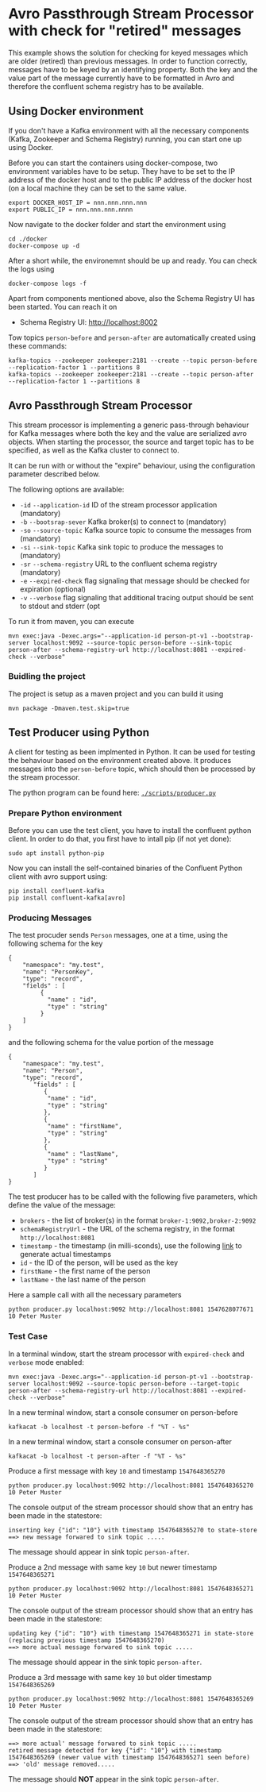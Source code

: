 # Avro Passthrough Stream Processor with check for "retired" messages

This example shows the solution for checking for keyed messages which are older (retired) than previous messages. In order to function correctly, messages have to be keyed by an identifying property.
Both the key and the value part of the message currently have to be formatted in Avro and therefore the confluent schema registry has to be available.

## Using Docker environment

If you don't have a Kafka environment with all the necessary components (Kafka, Zookeeper and Schema Registry) running, you can start one up using Docker.

Before you can start the containers using docker-compose, two environment variables have to be setup. They have to be set to the IP address of the docker host and to the public IP address of the docker host (on a local machine they can be set to the same value.

```
export DOCKER_HOST_IP = nnn.nnn.nnn.nnn
export PUBLIC_IP = nnn.nnn.nnn.nnnn
```

Now navigate to the docker folder and start the environment using

```
cd ./docker
docker-compose up -d
```

After a short while, the environemnt should be up and ready. You can check the logs using

```
docker-compose logs -f
```

Apart from components mentioned above, also the Schema Registry UI has been started. You can reach it on

  * Schema Registry UI: <http://localhost:8002>
	
Tow topics `person-before` and `person-after` are automatically created using these commands:

```
kafka-topics --zookeeper zookeeper:2181 --create --topic person-before --replication-factor 1 --partitions 8
kafka-topics --zookeeper zookeeper:2181 --create --topic person-after --replication-factor 1 --partitions 8
```

## Avro Passthrough Stream Processor

This stream processor is implementing a generic pass-through behaviour for Kafka messages where both the key and the value are serialized avro objects. When starting the processor, the source and target topic has to be specified, as well as the Kafka cluster to connect to. 

It can be run with or without the "expire" behaviour, using the configuration parameter described below. 

The following options are available:

  * `-id` `--application-id`	ID of the stream processor application (mandatory)
  * `-b` `--bootsrap-sever`	Kafka broker(s) to connect to (mandatory)
  * `-so` `--source-topic`	Kafka source topic to consume the messages from (mandatory)
  * `-si` `--sink-topic`	Kafka sink topic to produce the messages to (mandatory)
  * `-sr` `--schema-registry`	URL to the confluent schema registry (mandatory)
  * `-e` `--expired-check`	flag signaling that message should be checked for expiration (optional)
  * `-v` `--verbose`	flag signaling that additional tracing output should be sent to stdout and stderr (opt

To run it from maven, you can execute

```
mvn exec:java -Dexec.args="--application-id person-pt-v1 --bootstrap-server localhost:9092 --source-topic person-before --sink-topic person-after --schema-registry-url http://localhost:8081 --expired-check --verbose"
```

### Buidling the project

The project is setup as a maven project and you can build it using

```
mvn package -Dmaven.test.skip=true
```

## Test Producer using Python
A client for testing as been implmented in Python. It can be used for testing the behaviour based on the environment created above. It produces messages into the `person-before` topic, which should then be processed by the stream processor. 

The python program can be found here: [`./scripts/producer.py`](./scripts/producer.py)

### Prepare Python environment
Before you can use the test client, you have to install the confluent python client. In order to do that, you first have to intall pip (if not yet done): 

```
sudo apt install python-pip
```

Now you can install the self-contained binaries of the Confluent Python client with avro support using:

```
pip install confluent-kafka
pip install confluent-kafka[avro]
```

### Producing Messages

The test procuder sends `Person` messages, one at a time, using the following schema for the key

```
{
	"namespace": "my.test",
	"name": "PersonKey",
	"type": "record",
	"fields" : [
		 {
		   "name" : "id",
		   "type" : "string"
		 }
	]
}
```

and the following schema for the value portion of the message

```
{
	"namespace": "my.test",
	"name": "Person",
	"type": "record",
	   "fields" : [
		  {
		   "name" : "id",
		   "type" : "string"
		  },
		  {
		   "name" : "firstName",
		   "type" : "string"
		  },
		  {
		   "name" : "lastName",
		   "type" : "string"
		  }
	   ]
}
```

The test producer has to be called with the following five parameters, which define the value of the message:

* `brokers` - the list of broker(s) in the format `broker-1:9092,broker-2:9092`
* `schemaRegistryUrl` - the URL of the schema registry, in the format `http://localhost:8081`
* `timestamp` - the timestamp (in milli-sconds), use the following [link](https://currentmillis.com) to generate actual timestamps
* `id` - the ID of the person, will be used as the key
* `firstName` - the first name of the person
* `lastName` - the last name of the person

Here a sample call with all the necessary parameters

```
python producer.py localhost:9092 http://localhost:8081 1547628077671 10 Peter Muster
```

### Test Case

In a terminal window, start the stream processor with `expired-check` and `verbose` mode enabled:

```
mvn exec:java -Dexec.args="--application-id person-pt-v1 --bootstrap-server localhost:9092 --source-topic person-before --target-topic person-after --schema-registry-url http://localhost:8081 --expired-check --verbose"
```

In a new terminal window, start a console consumer on person-before

```
kafkacat -b localhost -t person-before -f "%T - %s"
```

In a new terminal window, start a console consumer on person-after

```
kafkacat -b localhost -t person-after -f "%T - %s"
```

Produce a first message with key `10` and timestamp `1547648365270`

```
python producer.py localhost:9092 http://localhost:8081 1547648365270 10 Peter Muster
```	

The console output of the stream processor should show that an entry has been made in the statestore: 

```
inserting key {"id": "10"} with timestamp 1547648365270 to state-store
==> new message forwared to sink topic .....
```
The message should appear in sink topic `person-after`.
	
Produce a 2nd message with same key `10` but newer timestamp `1547648365271`

```
python producer.py localhost:9092 http://localhost:8081 1547648365271 10 Peter Muster
```

The console output of the stream processor should show that an entry has been made in the statestore:
	
```
updating key {"id": "10"} with timestamp 1547648365271 in state-store (replacing previous timestamp 1547648365270)
==> more actual message forwared to sink topic .....
```
The message should appear in the sink topic `person-after`.

Produce a 3rd message with same key `10` but older timestamp `1547648365269`

```
python producer.py localhost:9092 http://localhost:8081 1547648365269 10 Peter Muster
```

The console output of the stream processor should show that an entry has been made in the statestore:
	
```
==> more actual' message forwared to sink topic .....
retired message detected for key {"id": "10"} with timestamp 1547648365269 (newer value with timestamp 1547648365271 seen before)
==> 'old' message removed.....
```
The message should **NOT** appear in the sink topic `person-after`.

	